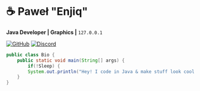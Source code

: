 # ☕ **Paweł "Enjiq"**  
**Java Developer | Graphics |** `127.0.0.1`  

[![GitHub](https://img.shields.io/badge/GitHub-181717?style=for-the-badge&logo=github)](https://github.com/RocketLunchi)
[![Discord](https://img.shields.io/badge/Discord-5865F2?style=for-the-badge&logo=discord)](https://dc.stridemc.pl)

```java
public class Bio {
    public static void main(String[] args) {
        if(!Sleep) {
        System.out.println("Hey! I code in Java & make stuff look cool.");
    }
}
